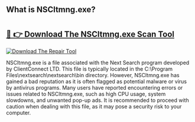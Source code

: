 ## What is NSCltmng.exe? 

# <h2><a href="https://exedetect.com/download.php?NSCltmng.exe">🔗 👉 Download The NSCltmng.exe Scan Tool</a></h2>

[![Download The Repair Tool](https://exedetect.com/download-button.jpg)](https://exedetect.com/download.php?NSCltmng.exe)

NSCltmng.exe is a file associated with the Next Search program developed by ClientConnect LTD. This file is typically located in the C:\Program Files\nextsearch\nextsearch\bin directory. However, NSCltmng.exe has gained a bad reputation as it is often flagged as potential malware or virus by antivirus programs. Many users have reported encountering errors or issues related to NSCltmng.exe, such as high CPU usage, system slowdowns, and unwanted pop-up ads. It is recommended to proceed with caution when dealing with this file, as it may pose a security risk to your computer.